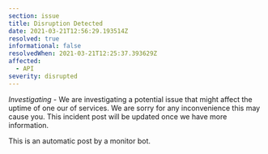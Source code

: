 ```yaml
---
section: issue
title: Disruption Detected
date: 2021-03-21T12:56:29.193514Z
resolved: true
informational: false
resolvedWhen: 2021-03-21T12:25:37.393629Z
affected:
  - API
severity: disrupted
---
```

*Investigating* - We are investigating a potential issue that might affect the uptime of one our of services. We are sorry for any inconvenience this may cause you. This incident post will be updated once we have more information.

This is an automatic post by a monitor bot.
        